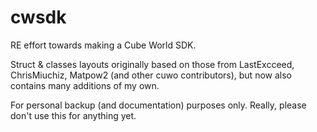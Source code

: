 # cwsdk

RE effort towards making a Cube World SDK.

Struct & classes layouts originally based on those from LastExcceed, ChrisMiuchiz, Matpow2 (and other cuwo contributors), but now also contains many additions of my own.


For personal backup (and documentation) purposes only. Really, please don't use this for anything yet.

